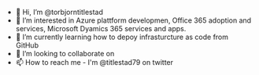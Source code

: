 - 👋 Hi, I’m @torbjorntitlestad
- 👀 I’m interested in Azure plattform developmen, Office 365 adoption and services, Microsoft Dyamics 365 services and apps. 
- 🌱 I’m currently learning how to depoy infrasturcture as code from GitHub
- 💞️ I’m looking to collaborate on 
- 📫 How to reach me - I'm @titlestad79 on twitter

<!---
torbjorntitlestad/torbjorntitlestad is a ✨ special ✨ repository because its `README.md` (this file) appears on your GitHub profile.
You can click the Preview link to take a look at your changes.
--->
